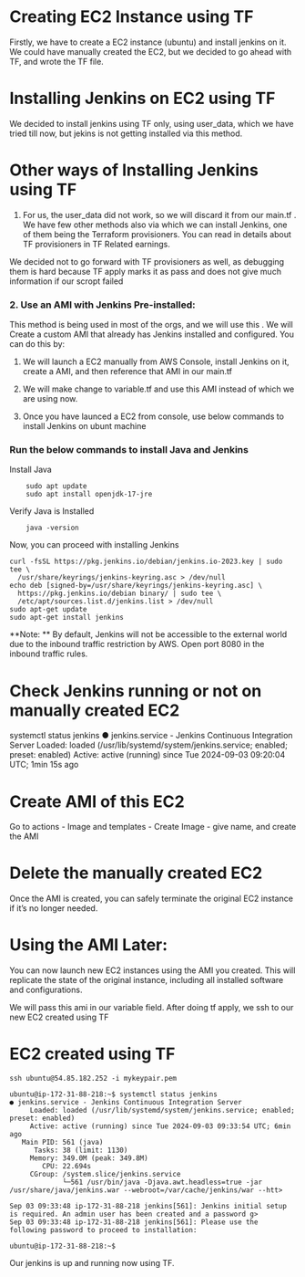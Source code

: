 
# Creating EC2 Instance using TF

Firstly, we have to create a EC2 instance (ubuntu) and install jenkins on it. We could have manually created the EC2, but we decided to go ahead with TF, and wrote the TF file.

# Installing Jenkins on EC2 using TF

We decided to install jenkins using TF only, using user_data, which we have tried till now, but jekins is not getting installed via this method.

# Other ways of Installing Jenkins using TF

1. For us, the user_data did not work, so we will discard it from our main.tf . We have few other methods also via which we can install Jenkins, one of them being the Terraform provisioners. You can read in details about TF provisioners in TF Related earnings.

We decided not to go forward with TF provisioners as well, as debugging them is hard because TF apply marks it as pass and does not give much information if our scropt failed

### 2. **Use an AMI with Jenkins Pre-installed:**

This method is being used in most of the orgs, and we will use this . We will Create a custom AMI that already has Jenkins installed and configured. You can do this by:

1. We will launch a EC2 manually from AWS Console, install Jenkins on it, create a AMI, and then reference that AMI in our main.tf

2. We will make change to variable.tf and use this AMI instead of which we are using now.
3. Once you have launced a EC2 from console, use below commands to install Jenkins on ubunt machine

### Run the below commands to install Java and Jenkins

Install Java
```
    sudo apt update
    sudo apt install openjdk-17-jre

```

Verify Java is Installed
```
    java -version
```

Now, you can proceed with installing Jenkins

```
curl -fsSL https://pkg.jenkins.io/debian/jenkins.io-2023.key | sudo tee \
  /usr/share/keyrings/jenkins-keyring.asc > /dev/null
echo deb [signed-by=/usr/share/keyrings/jenkins-keyring.asc] \
  https://pkg.jenkins.io/debian binary/ | sudo tee \
  /etc/apt/sources.list.d/jenkins.list > /dev/null
sudo apt-get update
sudo apt-get install jenkins

```

**Note: ** By default, Jenkins will not be accessible to the external world due to the inbound traffic restriction by AWS. Open port 8080 in the inbound traffic rules.

# Check Jenkins running or not on manually created EC2

systemctl status jenkins
● jenkins.service - Jenkins Continuous Integration Server
     Loaded: loaded (/usr/lib/systemd/system/jenkins.service; enabled; preset: enabled)
     Active: active (running) since Tue 2024-09-03 09:20:04 UTC; 1min 15s ago


# Create AMI of this EC2

Go to actions - Image and templates - Create Image - give name, and create the AMI

# Delete the manually created EC2

Once the AMI is created, you can safely terminate the original EC2 instance if it’s no longer needed.

# Using the AMI Later:

You can now launch new EC2 instances using the AMI you created. This will replicate the state of the original instance, including all installed software and configurations.

We will pass this ami in our variable field. After doing tf apply, we ssh to our new EC2 created using TF

# EC2 created using TF

```
ssh ubuntu@54.85.182.252 -i mykeypair.pem

ubuntu@ip-172-31-88-218:~$ systemctl status jenkins
● jenkins.service - Jenkins Continuous Integration Server
     Loaded: loaded (/usr/lib/systemd/system/jenkins.service; enabled; preset: enabled)
     Active: active (running) since Tue 2024-09-03 09:33:54 UTC; 6min ago
   Main PID: 561 (java)
      Tasks: 38 (limit: 1130)
     Memory: 349.0M (peak: 349.8M)
        CPU: 22.694s
     CGroup: /system.slice/jenkins.service
             └─561 /usr/bin/java -Djava.awt.headless=true -jar /usr/share/java/jenkins.war --webroot=/var/cache/jenkins/war --htt>

Sep 03 09:33:48 ip-172-31-88-218 jenkins[561]: Jenkins initial setup is required. An admin user has been created and a password g>
Sep 03 09:33:48 ip-172-31-88-218 jenkins[561]: Please use the following password to proceed to installation:

ubuntu@ip-172-31-88-218:~$ 

```
Our jenkins is up and running now using TF.